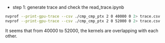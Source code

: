 * step 1: generate trace and check the read_trace.ipynb
```bash
nvprof --print-gpu-trace --csv ./cmp_cmp_ptx 2 0 40000 0 2> trace.csv
nvprof --print-gpu-trace --csv ./cmp_cmp_ptx 2 0 52000 0 2> trace.csv
```
It seems that from 40000 to 52000, the kernels are overlapping with each other.
